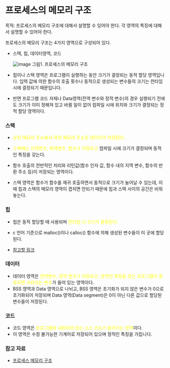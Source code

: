 # 프로세스의 메모리 구조

목적: 프로세스의 메모리 구조에 대해서 설명할 수 있어야 한다. 각 영역의 특징에 대해서 설명할 수 있어야 한다.

프로세스의 메모리 구조는 4가지 영역으로 구성되어 있다. 
- 스택, 힙, 데이터영역, 코드

    ![image](https://user-images.githubusercontent.com/51036842/175083020-fd84ad0f-2c1d-4f4a-ac75-8597c10e3569.png) 그림1. 프로세스의 메모리 구조


- 힙이나 스택 영역은 프로그램이 실행하는 동안 크기가 결정되는 동적 할당 영역입니다. 입력 값에 의한 함수의 호출 횟수나 동적으로 생성되는 변수들의 크기는 런타임 시에 결정되기 때문입니다.

- 반면 프로그램 코드 자체나 Data영역(전역 변수와 정적 변수)의 경우 실행되기 전에도 크기가 이미 정해져 있고 바뀔 일이 없어 컴파일 시에 위치와 크기가 결정되는 정적 할당 영역이다.

### 스택
- <span style="color:yellow"> 상위 메모리 주소에서 하위 메모리 주소로 데이터가 저장된다.</span>
- <span style="color:yellow"> 스택에는 지역변수, 매개변수, 함수가 저장되고</span> 컴파일 시에 크기가 결정되며 동적인 특징을 갖는다.

- 함수 호출의 전반적인 처리와 리턴값(함수 인자 값, 함수 내의 지역 변수, 함수의 반환 주소 등)이 저장되는 영역이다. 
- 스택 영역은 함수가 함수를 재귀 호출하면서 동적으로 크기가 늘어날 수 있는데, 이때 힙과 스택의 메모리 영역이 겹치면 안되기 때문에 힙과 스택 사이의 공간은 비워 놓는다.


### 힙
- 힙은 동적 할당할 때 사용되며 <span style="color:yellow">런타임 시 크기가 결정된다.</span>
- c 언어 기준으로 malloc()이나 calloc() 함수에 의해 생성된 변수들이 이 곳에 할당된다.

- [참고할 링크](https://marvell.tistory.com/entry/Java-%EB%A9%94%EB%AA%A8%EB%A6%AC-%EA%B4%80%EC%A0%90%EC%97%90%EC%84%9C-%EB%B3%B8-String)


### 데이터
- 데이터 영역은 <span style="color:yellow"> 전역변수, 정적 변수가 저장되고, 정적인 특징을 갖는 프로그램이 종료되면 사라지는 변수</span>가 들어 있는 영역이다.
- BSS 영역과 Data 영역으로 나뉘고, BSS 영역은 초기화가 되지 않은 변수가 0으로 초기화되어 저장되며 Data 영역(Data segment)은 0이 아닌 다른 값으로 할당된 변수들이 저장된다.

### 코드
- 코드 영역은 <span style="color:yellow">프로그램에 내장되어 있는 소스 코드가 들어가는 영역</span>이다. 
- 이 영역은 수정 불가능한 기계어로 저장되어 있으며 정적인 특징을 가집니다.

### 참고 자료
- [프로세스 메모리 구조](https://everybe-ok.tistory.com/15)